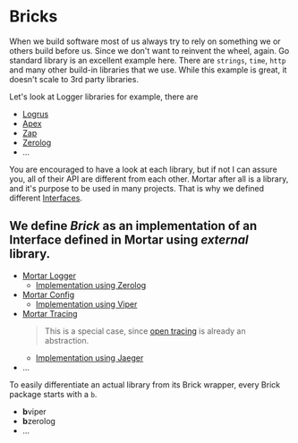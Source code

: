 # Bricks

When we build software most of us always try to rely on something we or others build before us.
Since we don't want to reinvent the wheel, again. Go standard library is an excellent example here.
There are `strings`, `time`, `http` and many other build-in libraries that we use.
While this example is great, it doesn't scale to 3rd party libraries.

Let's look at Logger libraries for example, there are

- [Logrus](https://github.com/sirupsen/logrus)
- [Apex](https://github.com/apex/log)
- [Zap](https://github.com/uber-go/zap)
- [Zerolog](https://github.com/rs/zerolog)
- ...

You are encouraged to have a look at each library, but if not I can assure you, all of their API are different from each other.
Mortar after all is a library, and it's purpose to be used in many projects.
That is why we defined different [Interfaces](../interfaces).

## We define *Brick* as an implementation of an Interface defined in Mortar using *external* library. 

- [Mortar Logger](https://github.com/go-masonry/mortar/blob/master/interfaces/log/interfaces.go) 
    - [Implementation using Zerolog](https://github.com/go-masonry/bzerolog)
- [Mortar Config](https://github.com/go-masonry/mortar/blob/master/interfaces/cfg/interfaces.go)
    - [Implementation using Viper](https://github.com/go-masonry/bviper)
- [Mortar Tracing](https://github.com/go-masonry/mortar/blob/master/interfaces/trace/interfaces.go)
    > This is a special case, since [open tracing](https://github.com/opentracing/opentracing-go) is already an abstraction. 
    - [Implementation using Jaeger](https://github.com/go-masonry/bjaeger)
- ...

To easily differentiate an actual library from its Brick wrapper, every Brick package starts with a `b`.

- **b**viper
- **b**zerolog
- ...



